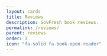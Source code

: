 ```yaml
---
layout: cards
title: Reviews
description: GovFresh book reviews.
permalink: /reviews/
parent: reviews
order: 3
icon: "fa-solid fa-book-open-reader"
---
```

